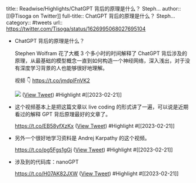 title:: Readwise/Highlights/ChatGPT 背后的原理是什么？ Steph...
author:: [[@Tisoga on Twitter]]
full-title:: ChatGPT 背后的原理是什么？ Steph...
category:: #tweets
url:: https://twitter.com/Tisoga/status/1626995068027695104

- ChatGPT 背后的原理是什么？
  
  Stephen Wolfram 花了大概 3 个多小时的时间解释了 ChatGPT 背后涉及的原理，从最基础的模型概念一直到如何构造一个神经网络，深入浅出，对于没有深度学习背景的人也能够很好地理解。
  
  视频 👇
  https://t.co/jmdplFnVK2 
  
  ![](https://pbs.twimg.com/media/FpQ9Q0FaYAAUKaW.jpg) ([View Tweet](https://twitter.com/Tisoga/status/1626995068027695104)) #Highlight #[[2023-02-21]]
- 这个视频基本上是把这篇文章以 live coding 的形式讲了一遍，可以说是近期看过的解释 GPT 背后原理最好的文章了。
  
  https://t.co/EB58yfXzKx ([View Tweet](https://twitter.com/Tisoga/status/1626995071949373440)) #Highlight #[[2023-02-21]]
- 另外一个很好地学习资料是 Andrej Karpathy 的这个视频。
  
  https://t.co/pg5Fgs1gGj ([View Tweet](https://twitter.com/Tisoga/status/1626995074075881472)) #Highlight #[[2023-02-21]]
- 涉及到的代码库：nanoGPT 
  
  https://t.co/H07AK82JXW ([View Tweet](https://twitter.com/Tisoga/status/1626995076441452546)) #Highlight #[[2023-02-21]]